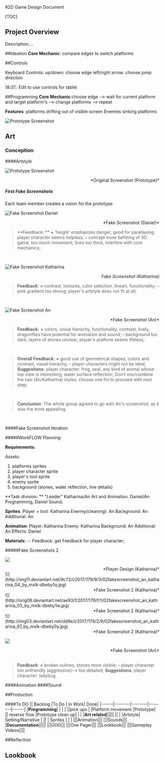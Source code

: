 #2D Game Design Document

[TOC]

## Project Overview
Description....

##Ideation
**Core Mechanic**: compare edges to switch platforms


##Controls

Keyboard Controls:
up/down: choose edge
left/right arrow: choose jump direction


18.07.: Edit to use controls for tablet

##Programming
**Core Mechanic**:choose edge --> wait for current platform and target platform's  --> change platforms --> repeat



**Features**:
platforms drifting out of visible screen
Enemies sinking platforms
</br>


![Prototype Screenshot](http://orig03.deviantart.net/6ea9/f/2017/179/b/c/screenshot_by_mxlk-dbebnxo.jpg)

## Art

### Conception

####Artstyle

![Prototype Screenshot](http://orig03.deviantart.net/6ea9/f/2017/179/b/c/screenshot_by_mxlk-dbebnxo.jpg)
<div style="text-align: right"> *Original Screenshot (Prototype)*</div>

##### First Fake Screenshots
Each team member creates a vision for the prototype

![Fake Screenshot Daniel](http://orig06.deviantart.net/dddc/f/2017/179/b/a/fakescreenshot_daniel_by_mxlk-dbebnyb.png)
<div style="text-align: right"> *Fake Screenshot (Daniel)*</div>

> **Feedback: **
> **+** 'height' emphasizes danger, good for parallaxing, player character seems helpless;
> **-** concept more befitting of 3D game, too much movement, lines too thick, interfere with core mechanics;

</br> <!-- leerzeile -->

![Fake Screenshot Katharina](http://orig09.deviantart.net/9b5f/f/2017/179/7/7/fakescreenshot_katharina_by_mxlk-dbebny4.jpg)<div style="text-align: right"> *Fake Screenshot (Katharina)*</div>
>**Feedback**: 
>**+** contrast, textures, color selection, lineart, functionality; 
>**-** pink gradient too strong; player's artstyle does not fit at all; 

</br>

![Fake Screenshot An](http://orig13.deviantart.net/732d/f/2017/179/a/5/screenshot_2_by_mxlk-dbebpm0.jpg)
<div style="text-align: right"> *Fake Screenshot (An)*</div>

>**Feedback:**
>**+** colors, visual hierachy, functionality, contrast, lively, dragonflies have potential for animation and sound;
>**-**  background too dark, layers of stones unclear, player's platform seems lifeless;

</br>

> **Overall Feedback**:
> **+** good use of geometrical shapes, colors and contrast, visual hierachy, 
> **-** player characters might not be ideal, 
> **Suggestions**:
> player character: frog, seal, any kind of animal whose top view is interesting; water surface reflection;
> Don't mix/combine the two (An/Katharina) styles, choose one for to proceed with next step; 

</br>

> **Conclusion**: 
> The whole group agreed to go with An's screenshot, as it was the most appealing.

</br>

####Fake Screenshot Iteration

#####WorkFLOW Planning:

**Requirements**:

Assets:
1. platforms sprites
2. player character sprite
3. player's tool sprite
4. enemy sprite
5. background (stones, water reflection, line details)


**Task division: **
"Leader" Katharina/An Art and Animation, Daniel/An Programming, Daniel Sound; 


**Sprites**: 
Player + tool: Katharina
Enermy(cleaning): An 
Background: An
Additional: An

**Animation**:
Player: Katharina
Enemy: Katharina
Background: An
Additional: An
Effects: Daniel

**Materials**: --
Feedback: get Feedback for player character;
</br>

#####Fake Screenshots 2

![](http://orig10.deviantart.net/d234/f/2017/179/1/f/02characters_katharina_by_mxlk-dbebnyi.jpg)
<div style="text-align: right"> *Player Design (Katharina)*</div>
![](http://img11.deviantart.net/9c72/i/2017/179/9/3/02fakescreenshot_an_katharina_04_by_mxlk-dbeby1q.jpg)
<div style="text-align: right"> *Fake Screenshot 2 (Katharina)*</div>
![](http://orig08.deviantart.net/ae93/f/2017/179/f/1/02fakescreenshot_an_katharina_03_by_mxlk-dbeby1w.jpg)
<div style="text-align: right"> *Fake Screenshot 2 (Katharina)*</div>
![](http://img03.deviantart.net/dd9e/i/2017/179/2/9/02fakescreenshot_an_katharina_07_by_mxlk-dbeby0y.jpg)
<div style="text-align: right"> *Fake Screenshot 2 (Katharina)*</div>

![](http://orig15.deviantart.net/4dd8/f/2017/179/d/b/screenshot_2_revised_by_mxlk-dbebnxx.jpg)
<div style="text-align: right"> *Fake Screenshot (An)*</div>


</br>
 
>**Feedback**:
>**+** broken oulines, stones more visible;
>**-** player character too unfriendly (aggressive)--> too detailed;
>**Suggestions**:
>player character: ladybug, 



####Animation
####Sound


##Production

####To DO
|| Backlog |To Do  | in Work|  Done|
|------|--------|--------|--------|------|
|**Programming**|       | |      |
||pick ups |        |Platform movement |Prototype|
|| reverse flow       |Prototype clean up| |      |
|**Art related**|||||
||        |        |Artstyle| Setting/Narrative     |
||        |  Sprites      |        |      |
|||Animation|||
|||Sounds|||
|**Documentation**|||||
|||GDD|||
|||One Pager|||
|||Lookbook|||
|||Gameplay Videos||||

##Reflection

## Lookbook